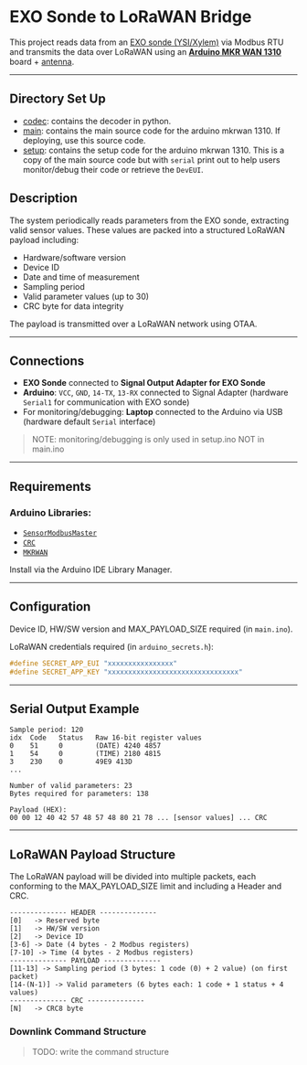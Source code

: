 # EXO Sonde to LoRaWAN Bridge

This project reads data from an [EXO sonde (YSI/Xylem)](https://www.xylem.com/siteassets/brand/ysi/resources/manual/exo-user-manual-web.pdf) via 
Modbus RTU and transmits the data over LoRaWAN using an [**Arduino MKR WAN 1310**](https://store.arduino.cc/products/arduino-mkr-wan-1310) 
board + [antenna](https://store.arduino.cc/products/dipole-pentaband-waterproof-antenna).

---

## Directory Set Up

- [codec](./codec/): contains the decoder in python.
- [main](./main/): contains the main source code for the arduino mkrwan 1310. If deploying, use this source code.
- [setup](./setup/): contains the setup code for the arduino mkrwan 1310. This is a copy of the main source code but with `serial` print out to help users monitor/debug their code or retrieve the `DevEUI`.

## Description

The system periodically reads parameters from the EXO sonde, extracting valid sensor values. These values are packed into a structured LoRaWAN payload including:

- Hardware/software version 
- Device ID
- Date and time of measurement
- Sampling period
- Valid parameter values (up to 30)
- CRC byte for data integrity

The payload is transmitted over a LoRaWAN network using OTAA.

---

## Connections

- **EXO Sonde** connected to **Signal Output Adapter for EXO Sonde** 
- **Arduino**: `VCC`, `GND`, `14-TX`, `13-RX` connected to Signal Adapter (hardware `Serial1` for communication with EXO sonde)
- For monitoring/debugging: **Laptop** connected to the Arduino via USB (hardware default `Serial` interface) 
>NOTE: monitoring/debugging is only used in setup.ino NOT in main.ino
---

## Requirements

### Arduino Libraries:

- [`SensorModbusMaster`](https://github.com/EnviroDIY/SensorModbusMaster)
- [`CRC`](https://github.com/RobTillaart/CRC)
- [`MKRWAN`](https://docs.arduino.cc/libraries/mkrwan)

Install via the Arduino IDE Library Manager.

---

## Configuration

Device ID, HW/SW version and MAX_PAYLOAD_SIZE required (in `main.ino`).

LoRaWAN credentials required (in `arduino_secrets.h`):

```cpp
#define SECRET_APP_EUI "xxxxxxxxxxxxxxxx"
#define SECRET_APP_KEY "xxxxxxxxxxxxxxxxxxxxxxxxxxxxxxxx"
```

---

## Serial Output Example

```
Sample period: 120
idx  Code   Status   Raw 16-bit register values
0    51     0        (DATE) 4240 4857
1    54     0        (TIME) 2180 4815
3    230    0	     49E9 413D
...

Number of valid parameters: 23
Bytes required for parameters: 138

Payload (HEX): 
00 00 12 40 42 57 48 57 48 80 21 78 ... [sensor values] ... CRC
```

---

## LoRaWAN Payload Structure

The LoRaWAN payload will be divided into multiple packets, each conforming to the MAX_PAYLOAD_SIZE limit and including a Header and CRC.

```
-------------- HEADER --------------
[0]   -> Reserved byte
[1]   -> HW/SW version
[2]   -> Device ID
[3-6] -> Date (4 bytes - 2 Modbus registers)
[7-10] -> Time (4 bytes - 2 Modbus registers)
-------------- PAYLOAD --------------
[11-13] -> Sampling period (3 bytes: 1 code (0) + 2 value) (on first packet)
[14-(N-1)] -> Valid parameters (6 bytes each: 1 code + 1 status + 4 values)
-------------- CRC --------------
[N]   -> CRC8 byte
```

### Downlink Command Structure
>TODO: write the command structure


